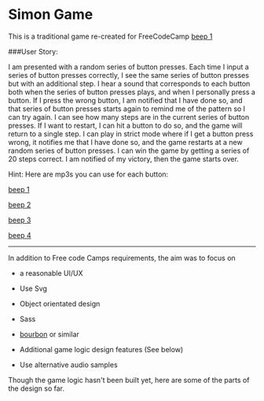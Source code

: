 # Simon Game

This is a traditional game re-created for FreeCodeCamp
[beep 1](ttps://www.freecodecamp.com/challenges/build-a-simon-game)


###User Story:


I am presented with a random series of button presses.
Each time I input a series of button presses correctly, I see the same series of button presses but with an additional step.
I hear a sound that corresponds to each button both when the series of button presses plays, and when I personally press a button.
If I press the wrong button, I am notified that I have done so, and that series of button presses starts again to remind me of the pattern so I can try again.
I can see how many steps are in the current series of button presses.
If I want to restart, I can hit a button to do so, and the game will return to a single step.
I can play in strict mode where if I get a button press wrong, it notifies me that I have done so, and the game restarts at a new random series of button presses.
I can win the game by getting a series of 20 steps correct. I am notified of my victory, then the game starts over.


Hint: Here are mp3s you can use for each button: 


[beep 1](https://s3.amazonaws.com/freecodecamp/simonSound1.mp3)


[beep 2](https://s3.amazonaws.com/freecodecamp/simonSound2.mp3)


[beep 3](https://s3.amazonaws.com/freecodecamp/simonSound3.mp3)


[beep 4](https://s3.amazonaws.com/freecodecamp/simonSound4.mp3)


***

In addition to Free code Camps requirements, the aim was to focus on

  * a reasonable UI/UX
  
  * Use Svg

  * Object orientated design
  
  * Sass
  
  * [bourbon](http://bourbon.io) or similar
  
  * Additional game logic design features (See below)
  
  * Use alternative audio samples


Though the game logic hasn't been built yet, here are some of the parts of the design so far.



  
  
  
  
  


